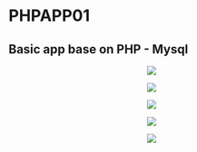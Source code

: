 # PHPAPP01
## Basic app base on PHP - Mysql

<p align="center"><img src="https://i.imgur.com/CrkaR6f.png"></p>
<p align="center"><img src="https://i.imgur.com/fKOvV3r.png"></p>
<p align="center"><img src="https://i.imgur.com/BuZb7N1.png"></p>
<p align="center"><img src="https://i.imgur.com/n0jw2Xq.png"></p>
<p align="center"><img src="https://i.imgur.com/q6F3kWb.png"></p>
